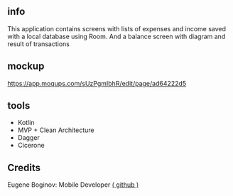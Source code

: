 ## info

This application contains screens with lists of expenses and income saved with a local database using Room.
And a balance screen with diagram and result of transactions

## mockup

https://app.moqups.com/sUzPgmIbhR/edit/page/ad64222d5

## tools

- Kotlin
- MVP + Clean Architecture
- Dagger
- Cicerone

## Credits 

Eugene Boginov: Mobile Developer [( github )](https://github.com/Eugene-Be)